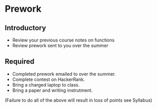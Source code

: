 Prework
======

Introductory
-------

- Review your previous course notes on functions
- Review prework sent to you over the summer

Required
------

- Completed prework emailed to over the summer.
- Complete contest on HackerRank.
- Bring a charged laptop to class.
- Bring a paper and writing instrutment. 

(Failure to do all of the above will result in loss of points see Syllabus)
